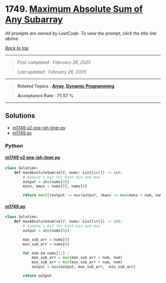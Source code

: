 # 1749. [Maximum Absolute Sum of Any Subarray](<https://leetcode.com/problems/maximum-absolute-sum-of-any-subarray>)

*All prompts are owned by LeetCode. To view the prompt, click the title link above.*

*[Back to top](<../README.md>)*

------

> *First completed : February 26, 2025*
>
> *Last updated : February 26, 2025*

------

> **Related Topics** : **[Array](<by_topic/Array.md>), [Dynamic Programming](<by_topic/Dynamic Programming.md>)**
>
> **Acceptance Rate** : **71.57 %**

------

## Solutions

- [m1749 v2 one-ish-liner.py](<../my-submissions/m1749 v2 one-ish-liner.py>)
- [m1749.py](<../my-submissions/m1749.py>)
### Python
#### [m1749 v2 one-ish-liner.py](<../my-submissions/m1749 v2 one-ish-liner.py>)
```Python
class Solution:
    def maxAbsoluteSum(self, nums: List[int]) -> int:
        # kadane's but for both min and max
        output = abs(nums[0])
        minn, maxx = nums[0], nums[0]

        return max([(output := max(output, (maxx := max(maxx + num, num)), -(minn := min(minn + num, num)))) for num in nums[1:]] + [output])
```

#### [m1749.py](<../my-submissions/m1749.py>)
```Python
class Solution:
    def maxAbsoluteSum(self, nums: List[int]) -> int:
        # kadane's but for both min and max
        output = abs(nums[0])

        max_sub_arr = nums[0]
        min_sub_arr = nums[0]

        for num in nums[1:] :
            max_sub_arr = max(max_sub_arr + num, num)
            min_sub_arr = min(min_sub_arr + num, num)
            output = max(output, max_sub_arr, -min_sub_arr)

        return output

```

